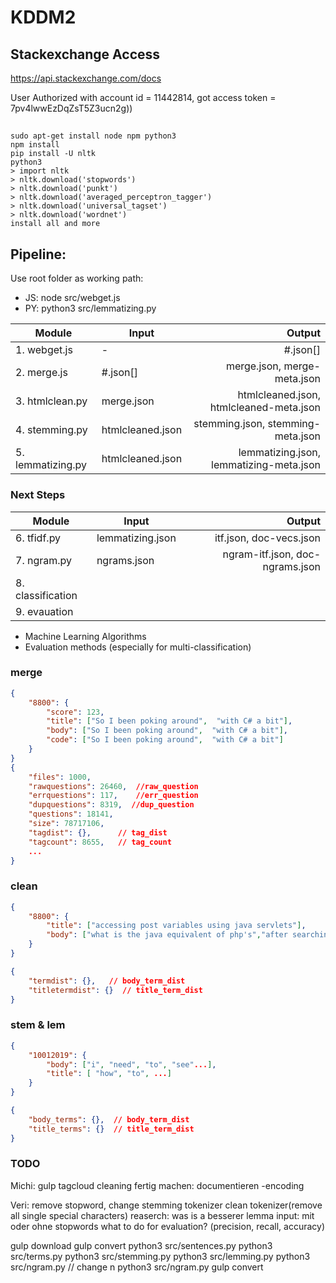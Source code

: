 # KDDM2

## Stackexchange Access
https://api.stackexchange.com/docs

User Authorized with account id = 11442814, 
got access token = 7pv4lwwEzDqZsT5Z3ucn2g))

##
``` 
sudo apt-get install node npm python3
npm install
pip install -U nltk 
python3 
> import nltk
> nltk.download('stopwords')
> nltk.download('punkt')
> nltk.download('averaged_perceptron_tagger')
> nltk.download('universal_tagset')
> nltk.download('wordnet')
install all and more
```

## Pipeline:
Use root folder as working path:
- JS: node src/webget.js
- PY: python3 src/lemmatizing.py


| Module            | Input                 | Output              |
| ----------------- | --------------------- | -----------------:  |
| 1. webget.js      |  -                    | #.json[]
| 2. merge.js       |  #.json[]             | merge.json,       merge-meta.json
| 3. htmlclean.py   |  merge.json           | htmlcleaned.json, htmlcleaned-meta.json
| 4. stemming.py    |  htmlcleaned.json     | stemming.json,    stemming-meta.json
| 5. lemmatizing.py |  htmlcleaned.json     | lemmatizing.json, lemmatizing-meta.json

### Next Steps
| Module            | Input                 | Output              |
| ----------------- | --------------------- | -----------------:  |
| 6. tfidf.py       |  lemmatizing.json     | itf.json,         doc-vecs.json
| 7. ngram.py       |  ngrams.json          | ngram-itf.json,   doc-ngrams.json
| 8. classification |
| 9. evauation      |

- Machine Learning Algorithms
- Evaluation methods (especially for multi-classification)

### merge
```json
{  
    "8800": {
        "score": 123,
        "title": ["So I been poking around",  "with C# a bit"],
        "body": ["So I been poking around",  "with C# a bit"],
        "code": ["So I been poking around",  "with C# a bit"]
    }
}
{
    "files": 1000,
    "rawquestions": 26460,  //raw_question
    "errquestions": 117,    //err_question
    "dupquestions": 8319,  //dup_question
    "questions": 18141,
    "size": 78717106,
    "tagdist": {},      // tag_dist
    "tagcount": 8655,   // tag_count
    ...
}

```

### clean
```json
{  
    "8800": {
        "title": ["accessing post variables using java servlets"],
        "body": ["what is the java equivalent of php's","after searching the web for an hour, i'm still"]
    }
}

{
    "termdist": {},   // body_term_dist
    "titletermdist": {}  // title_term_dist
}
```

### stem & lem
```json
{      
    "10012019": {
        "body": ["i", "need", "to", "see"...],
        "title": [ "how", "to", ...]
    }
}

{
    "body_terms": {},  // body_term_dist
    "title_terms": {}  // title_term_dist
}
```


### TODO

Michi:
gulp
tagcloud
cleaning fertig machen: documentieren 
 -encoding 


Veri:
remove stopword, change stemming tokenizer
clean tokenizer(remove all single special characters)
reaserch: was is a besserer lemma input: mit oder ohne stopwords
what to do for evaluation? (precision, recall, accuracy)


gulp download
gulp convert
python3 src/sentences.py
python3 src/terms.py
python3 src/stemming.py
python3 src/lemming.py
python3 src/ngram.py 
// change n
python3 src/ngram.py
gulp convert